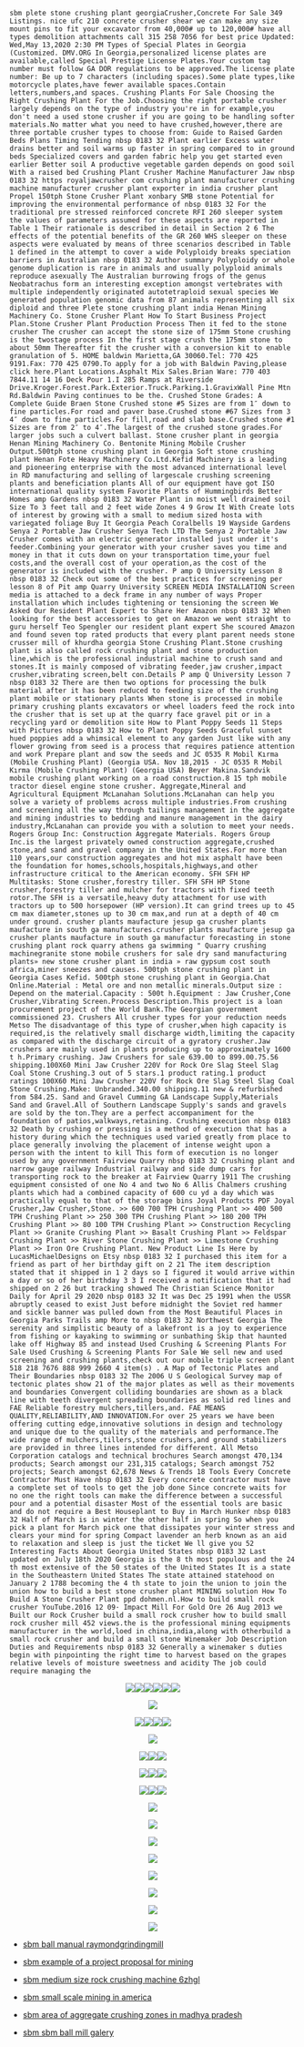 ```
sbm plete stone crushing plant georgiaCrusher,Concrete For Sale 349 Listings. nice ufc 210 concrete crusher shear we can make any size mount pins to fit your excavator from 40,000# up to 120,000# have all types demolition attachments call 315 258 7056 for best price Updated: Wed,May 13,2020 2:30 PM Types of Special Plates in Georgia (Customized. DMV.ORG In Georgia,personalized license plates are available,called Special Prestige License Plates.Your custom tag number must follow GA DOR regulations to be approved.The license plate number: Be up to 7 characters (including spaces).Some plate types,like motorcycle plates,have fewer available spaces.Contain letters,numbers,and spaces. Crushing Plants For Sale Choosing the Right Crushing Plant For the Job.Choosing the right portable crusher largely depends on the type of industry you're in for example,you don't need a used stone crusher if you are going to be handling softer materials.No matter what you need to have crushed,however,there are three portable crusher types to choose from: Guide to Raised Garden Beds Plans Timing Tending nbsp 0183 32 Plant earlier Excess water drains better and soil warms up faster in spring compared to in ground beds Specialized covers and garden fabric help you get started even earlier Better soil A productive vegetable garden depends on good soil With a raised bed Crushing Plant Crusher Machine Manufacturer Jaw nbsp 0183 32 https royaljawcrusher com crushing plant manufacturer crushing machine manufacturer crusher plant exporter in india crusher plant Propel 150tph Stone Crusher Plant xonbary SMB stone Potential for improving the environmental performance of nbsp 0183 32 For the traditional pre stressed reinforced concrete RFI 260 sleeper system the values of parameters assumed for these aspects are reported in Table 1 Their rationale is described in detail in Section 2 6 The effects of the potential benefits of the GR 260 WHS sleeper on these aspects were evaluated by means of three scenarios described in Table 1 defined in the attempt to cover a wide Polyploidy breaks speciation barriers in Australian nbsp 0183 32 Author summary Polyploidy or whole genome duplication is rare in animals and usually polyploid animals reproduce asexually The Australian burrowing frogs of the genus Neobatrachus form an interesting exception amongst vertebrates with multiple independently originated autotetraploid sexual species We generated population genomic data from 87 animals representing all six diploid and three Plete stone crushing plant india Henan Mining Machinery Co. Stone Crusher Plant How To Start Business Project Plan.Stone Crusher Plant Production Process Then it fed to the stone crusher The crusher can accept the stone size of 175mm Stone crushing is the twostage process In the first stage crush the 175mm stone to about 50mm Thereafter fit the crusher with a conversion kit to enable granulation of 5. HOME baldwin Marietta,GA 30060.Tel: 770 425 9191.Fax: 770 425 0790.To apply for a job with Baldwin Paving,please click here.Plant Locations.Asphalt Mix Sales.Brian Ware: 770 403 7844.11 14 16 Deck Pour 1.I 285 Ramps at Riverside Drive.Kroger.Forest.Park.Exterior.Truck.Parking.1.GravixWall Pine Mtn Rd.Baldwin Paving continues to be the. Crushed Stone Grades: A Complete Guide Braen Stone Crushed stone #5 Sizes are from 1″ down to fine particles.For road and paver base.Crushed stone #67 Sizes from 3 4″ down to fine particles.For fill,road and slab base.Crushed stone #1 Sizes are from 2″ to 4″.The largest of the crushed stone grades.For larger jobs such a culvert ballast. Stone crusher plant in georgia Henan Mining Machinery Co. Bentonite Mining Mobile Crusher Output.500tph stone crushing plant in Georgia Soft stone crushing plant Henan Fote Heavy Machinery Co.Ltd.Kefid Machinery is a leading and pioneering enterprise with the most advanced international level in RD manufacturing and selling of largescale crushing screening plants and beneficiation plants All of our equipment have got ISO international quality system Favorite Plants of Hummingbirds Better Homes amp Gardens nbsp 0183 32 Water Plant in moist well drained soil Size To 3 feet tall and 2 feet wide Zones 4 9 Grow It With Create lots of interest by growing with a small to medium sized hosta with variegated foliage Buy It Georgia Peach Coralbells 19 Wayside Gardens Senya 2 Portable Jaw Crusher Senya Tech LTD The Senya 2 Portable Jaw Crusher comes with an electric generator installed just under it's feeder.Combining your generator with your crusher saves you time and money in that it cuts down on your transportation time,your fuel costs,and the overall cost of your operation,as the cost of the generator is included with the crusher. P amp Q University Lesson 8 nbsp 0183 32 Check out some of the best practices for screening per lesson 8 of Pit amp Quarry University SCREEN MEDIA INSTALLATION Screen media is attached to a deck frame in any number of ways Proper installation which includes tightening or tensioning the screen We Asked Our Resident Plant Expert to Share Her Amazon nbsp 0183 32 When looking for the best accessories to get on Amazon we went straight to guru herself Teo Spengler our resident plant expert She scoured Amazon and found seven top rated products that every plant parent needs stone crusser mill of khurdha georgia Stone Crushing Plant.Stone crushing plant is also called rock crushing plant and stone production line,which is the professional industrial machine to crush sand and stones.It is mainly composed of vibrating feeder,jaw crusher,impact crusher,vibrating screen,belt con.Details P amp Q University Lesson 7 nbsp 0183 32 There are then two options for processing the bulk material after it has been reduced to feeding size of the crushing plant mobile or stationary plants When stone is processed in mobile primary crushing plants excavators or wheel loaders feed the rock into the crusher that is set up at the quarry face gravel pit or in a recycling yard or demolition site How to Plant Poppy Seeds 11 Steps with Pictures nbsp 0183 32 How to Plant Poppy Seeds Graceful sunset hued poppies add a whimsical element to any garden Just like with any flower growing from seed is a process that requires patience attention and work Prepare plant and sow the seeds and JC 0535 R Mobil Kırma (Mobile Crushing Plant) (Georgia USA. Nov 18,2015 · JC 0535 R Mobil Kırma (Mobile Crushing Plant) (Georgia USA) Beyer Makina.Sandvik mobile crushing plant working on a road construction.8 15 tph mobile tractor diesel engine stone crusher. Aggregate,Mineral and Agricultural Equipment McLanahan Solutions.McLanahan can help you solve a variety of problems across multiple industries.From crushing and screening all the way through tailings management in the aggregate and mining industries to bedding and manure management in the dairy industry,McLanahan can provide you with a solution to meet your needs. Rogers Group Inc: Construction Aggregate Materials. Rogers Group Inc.is the largest privately owned construction aggregate,crushed stone,and sand and gravel company in the United States.For more than 110 years,our construction aggregates and hot mix asphalt have been the foundation for homes,schools,hospitals,highways,and other infrastructure critical to the American economy. SFH SFH HP Multitasks: Stone crusher,forestry tiller. SFH SFH HP Stone crusher,forestry tiller and mulcher for tractors with fixed teeth rotor.The SFH is a versatile,heavy duty attachment for use with tractors up to 500 horsepower (HP version).It can grind trees up to 45 cm max diameter,stones up to 30 cm max,and run at a depth of 40 cm under ground. crusher plants maufacture jesup ga crusher plants maufacture in south ga manufactures.crusher plants maufacture jesup ga crusher plants maufacture in south ga manufactur forecasting in stone crushing plant rock quarry athens ga swimming " Quarry crushing machinegranite stone mobile crushers for sale dry sand manufacturing plants» new stone crusher plant in india » raw gypsum cost south africa,miner sneezes and causes. 500tph stone crushing plant in Georgia Cases Kefid. 500tph stone crushing plant in Georgia.Chat Online.Material : Metal ore and non metallic minerals.Output size : Depend on the material.Capacity : 500t h.Equipment : Jaw Crusher,Cone Crusher,Vibrating Screen.Process Description.This project is a loan procurement project of the World Bank.The Georgian government commissioned 23. Crushers All crusher types for your reduction needs Metso The disadvantage of this type of crusher,when high capacity is required,is the relatively small discharge width,limiting the capacity as compared with the discharge circuit of a gyratory crusher.Jaw crushers are mainly used in plants producing up to approximately 1600 t h.Primary crushing. Jaw Crushers for sale 639.00 to 899.00.75.56 shipping.100X60 Mini Jaw Crusher 220V for Rock Ore Slag Steel Slag Coal Stone Crushing.3 out of 5 stars.1 product rating.1 product ratings 100X60 Mini Jaw Crusher 220V for Rock Ore Slag Steel Slag Coal Stone Crushing.Make: Unbranded.340.00 shipping.11 new & refurbished from 584.25. Sand and Gravel Cumming GA Landscape Supply,Materials Sand and Gravel.All of Southern Landscape Supply's sands and gravels are sold by the ton.They are a perfect accompaniment for the foundation of patios,walkways,retaining. Crushing execution nbsp 0183 32 Death by crushing or pressing is a method of execution that has a history during which the techniques used varied greatly from place to place generally involving the placement of intense weight upon a person with the intent to kill This form of execution is no longer used by any government Fairview Quarry nbsp 0183 32 Crushing plant and narrow gauge railway Industrial railway and side dump cars for transporting rock to the breaker at Fairview Quarry 1911 The crushing equipment consisted of one No 4 and two No 6 Allis Chalmers crushing plants which had a combined capacity of 600 cu yd a day which was practically equal to that of the storage bins Joyal Products PDF Joyal Crusher,Jaw Crusher,Stone. >> 600 700 TPH Crushing Plant >> 400 500 TPH Crushing Plant >> 250 300 TPH Crushing Plant >> 180 200 TPH Crushing Plant >> 80 100 TPH Crushing Plant >> Construction Recycling Plant >> Granite Crushing Plant >> Basalt Crushing Plant >> Feldspar Crushing Plant >> River Stone Crushing Plant >> Limestone Crushing Plant >> Iron Ore Crushing Plant. New Product Line Is Here by LucasMichaelDesigns on Etsy nbsp 0183 32 I purchased this item for a friend as part of her birthday gift on 2 21 The item description stated that it shipped in 1 2 days so I figured it would arrive within a day or so of her birthday 3 3 I received a notification that it had shipped on 2 26 but tracking showed The Christian Science Monitor Daily for April 29 2020 nbsp 0183 32 It was Dec 25 1991 when the USSR abruptly ceased to exist Just before midnight the Soviet red hammer and sickle banner was pulled down from the Most Beautiful Places in Georgia Parks Trails amp More to nbsp 0183 32 Northwest Georgia The serenity and simplistic beauty of a lakefront is a joy to experience from fishing or kayaking to swimming or sunbathing Skip that haunted lake off Highway 85 and instead Used Crushing & Screening Plants For Sale Used Crushing & Screening Plants For Sale We sell new and used screening and crushing plants,check out our mobile triple screen plant 518 218 7676 888 999 2660 4 item(s) . A Map of Tectonic Plates and Their Boundaries nbsp 0183 32 The 2006 U S Geological Survey map of tectonic plates show 21 of the major plates as well as their movements and boundaries Convergent colliding boundaries are shown as a black line with teeth divergent spreading boundaries as solid red lines and FAE Reliable forestry mulchers,tillers,and. FAE MEANS QUALITY,RELIABILITY,AND INNOVATION.For over 25 years we have been offering cutting edge,innovative solutions in design and technology and unique due to the quality of the materials and performance.The wide range of mulchers,tillers,stone crushers,and ground stabilizers are provided in three lines intended for different. All Metso Corporation catalogs and technical brochures Search amongst 470,134 products; Search amongst our 231,315 catalogs; Search amongst 752 projects; Search amongst 62,678 News & Trends 18 Tools Every Concrete Contractor Must Have nbsp 0183 32 Every concrete contractor must have a complete set of tools to get the job done Since concrete waits for no one the right tools can make the difference between a successful pour and a potential disaster Most of the essential tools are basic and do not require a Best Houseplant to Buy in March Hunker nbsp 0183 32 Half of March is in winter the other half in spring So when you pick a plant for March pick one that dissipates your winter stress and clears your mind for spring Compact lavender an herb known as an aid to relaxation and sleep is just the ticket We ll give you 52 Interesting Facts About Georgia United States nbsp 0183 32 Last updated on July 18th 2020 Georgia is the 8 th most populous and the 24 th most extensive of the 50 states of the United States It is a state in the Southeastern United States The state attained statehood on January 2 1788 becoming the 4 th state to join the union to join the union how to build a best stone crusher plant MINING solution How To Build A Stone Crusher Plant ppd dohmen.nl.How to build small rock crusher YouTube.2016 12 09· Impact Mill For Gold Ore 26 Aug 2013 we Built our Rock Crusher build a small rock crusher how to build small rock crusher mill 452 views.the is the professional mining equipments manufacturer in the world,loed in china,india,along with otherbuild a small rock crusher and build a small stone Winemaker Job Description Duties and Requirements nbsp 0183 32 Generally a winemaker s duties begin with pinpointing the right time to harvest based on the grapes relative levels of moisture sweetness and acidity The job could require managing the 
```

<div align="center">
  
<a rel="nofollow" href="https://m.shibang-china.com?f=github&k=sbm+plete+stone+crushing+plant+georgia"><img src="https://static.shibang-china.com/en/l.png"></a><img src="https://static.shibang-china.com/en/hw.png"><a rel="nofollow" href="https://m.shibang-china.com/product/?f=github&k=sbm+plete+stone+crushing+plant+georgia"><img src="https://static.shibang-china.com/en/p.png"></a><a rel="nofollow" href="https://m.shibang-china.com/cases/?f=github&k=sbm+plete+stone+crushing+plant+georgia"><img src="https://static.shibang-china.com/en/c.png"></a><a rel="nofollow" href="https://m.shibang-china.com/news/?f=github&k=sbm+plete+stone+crushing+plant+georgia"><img src="https://static.shibang-china.com/en/n.png"></a><a rel="nofollow" href="https://m.shibang-china.com?f=github&k=sbm+plete+stone+crushing+plant+georgia"><img src="https://static.shibang-china.com/en/m.png"></a>

<a rel="nofollow" href="https://m.shibang-china.com/product/?f=github&k=sbm+plete+stone+crushing+plant+georgia"><img src="https://static.shibang-china.com/en/b.jpg"></a>
  
<a rel="nofollow" href="https://m.shibang-china.com/solution-aggregate.html?f=github&k=sbm+plete+stone+crushing+plant+georgia"><img src="https://static.shibang-china.com/en/a.jpg"></a><a rel="nofollow" href="https://m.shibang-china.com/solution-mine.html?f=github&k=sbm+plete+stone+crushing+plant+georgia"><img src="https://static.shibang-china.com/en/m.jpg"></a><a rel="nofollow" href="https://m.shibang-china.com/solution-mill.html?f=github&k=sbm+plete+stone+crushing+plant+georgia"><img src="https://static.shibang-china.com/en/g.jpg"></a><a rel="nofollow" href="https://m.shibang-china.com/solution-epc.html?f=github&k=sbm+plete+stone+crushing+plant+georgia"><img src="https://static.shibang-china.com/en/e.jpg"></a>

<a rel="nofollow" href="https://m.shibang-china.com/product/?f=github&k=sbm+plete+stone+crushing+plant+georgia"><img src="https://static.shibang-china.com/en/a-p.png"></a>

<a rel="nofollow" href="https://m.shibang-china.com/product/crusher/c6x.html?f=github&k=sbm+plete+stone+crushing+plant+georgia"><img src="https://static.shibang-china.com/en/j.jpg"></a><a rel="nofollow" href="https://m.shibang-china.com/product/crusher/ci5x.html?f=github&k=sbm+plete+stone+crushing+plant+georgia"><img src="https://static.shibang-china.com/en/i.jpg"></a><a rel="nofollow" href="https://m.shibang-china.com/product/crusher/hst.html?f=github&k=sbm+plete+stone+crushing+plant+georgia"><img src="https://static.shibang-china.com/en/c.jpg"></a>

<a rel="nofollow" href="https://m.shibang-china.com/product/mill/mtw.html?f=github&k=sbm+plete+stone+crushing+plant+georgia"><img src="https://static.shibang-china.com/en/mtw.jpg"></a><a rel="nofollow" href="https://m.shibang-china.com/product/mill/scm.html?f=github&k=sbm+plete+stone+crushing+plant+georgia"><img src="https://static.shibang-china.com/en/scm.jpg"></a><a rel="nofollow" href="https://m.shibang-china.com/product/mill/lm.html?f=github&k=sbm+plete+stone+crushing+plant+georgia"><img src="https://static.shibang-china.com/en/lm.jpg"></a>

<a rel="nofollow" href="https://m.shibang-china.com/product/sand/vsi6x.html?f=github&k=sbm+plete+stone+crushing+plant+georgia"><img src="https://static.shibang-china.com/en/6x.jpg"></a><a rel="nofollow" href="https://m.shibang-china.com/product/sand/vu.html?f=github&k=sbm+plete+stone+crushing+plant+georgia"><img src="https://static.shibang-china.com/en/vu.jpg"></a><a rel="nofollow" href="https://m.shibang-china.com/product/mobile/klun.html?f=github&k=sbm+plete+stone+crushing+plant+georgia"><img src="https://static.shibang-china.com/en/k.jpg"></a>

<a rel="nofollow" href="https://m.shibang-china.com/cases/?f=github&k=sbm+plete+stone+crushing+plant+georgia"><img src="https://static.shibang-china.com/en/case.png"></a>

<a rel="nofollow" href="https://m.shibang-china.com/cases/aggregate/202.html?f=github&k=sbm+plete+stone+crushing+plant+georgia"><img src="https://static.shibang-china.com/en/c-1.jpg"></a>

<a rel="nofollow" href="https://m.shibang-china.com/cases/aggregate/203.html?f=github&k=sbm+plete+stone+crushing+plant+georgia"><img src="https://static.shibang-china.com/en/c-2.jpg"></a>

<a rel="nofollow" href="https://m.shibang-china.com/cases/mill/123.html?f=github&k=sbm+plete+stone+crushing+plant+georgia"><img src="https://static.shibang-china.com/en/c-3.jpg"></a>

<a rel="nofollow" href="https://m.shibang-china.com/contact_us.html?f=github&k=sbm+plete+stone+crushing+plant+georgia"><img src="https://static.shibang-china.com/en/contact.png"></a>

<a rel="nofollow" href="https://swt.shibang-china.com/?f=github&k=sbm+plete+stone+crushing+plant+georgia"><img src="https://static.shibang-china.com/en/chat.png"></a>

<a rel="nofollow" href="https://whatsapp.shibangsoft.com/WhatsApp.php?f=github&k=sbm+plete+stone+crushing+plant+georgia"><img src="https://static.shibang-china.com/en/whatsapp.png"></a>

<a rel="nofollow" href="https://m.shibang-china.com/?f=github&k=sbm+plete+stone+crushing+plant+georgia"><img src="https://static.shibang-china.com/en/website.png"></a>

</div>


* [sbm ball manual raymondgrindingmill](sbm%20ball%20manual%20raymondgrindingmill.md)

* [sbm example of a project proposal for mining](sbm%20example%20of%20a%20project%20proposal%20for%20mining.md)

* [sbm medium size rock crushing machine 6zhgl](sbm%20medium%20size%20rock%20crushing%20machine%206zhgl.md)

* [sbm small scale mining in america](sbm%20small%20scale%20mining%20in%20america.md)

* [sbm area of aggregate crushing zones in madhya pradesh](sbm%20area%20of%20aggregate%20crushing%20zones%20in%20madhya%20pradesh.md)

* [sbm sbm ball mill galery](sbm%20sbm%20ball%20mill%20galery.md)